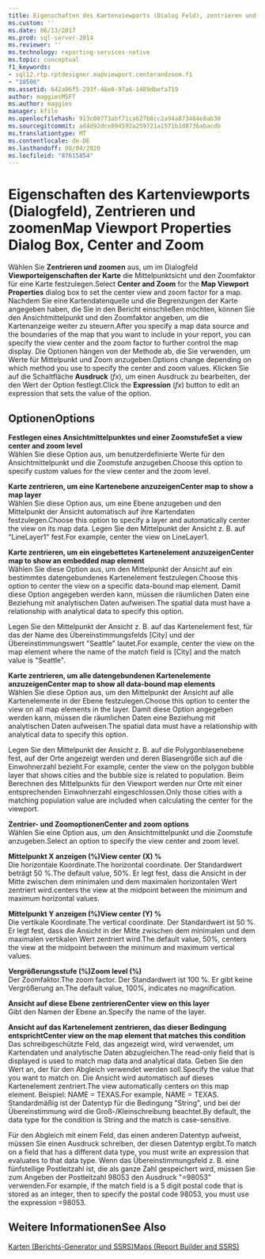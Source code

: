 ```yaml
---
title: Eigenschaften des Kartenviewports (Dialog Feld), zentrieren und vergrößern | Microsoft-Dokumentation
ms.custom: ''
ms.date: 06/13/2017
ms.prod: sql-server-2014
ms.reviewer: ''
ms.technology: reporting-services-native
ms.topic: conceptual
f1_keywords:
- sql12.rtp.rptdesigner.mapviewport.centerandzoom.f1
- "10506"
ms.assetid: 642a06f5-293f-48e0-97a6-1489dbefa719
author: maggiesMSFT
ms.author: maggies
manager: kfile
ms.openlocfilehash: 913c00773abf71ca627b8cc2a94a873484e8ab30
ms.sourcegitcommit: ad4d92dce894592a259721a1571b1d8736abacdb
ms.translationtype: MT
ms.contentlocale: de-DE
ms.lasthandoff: 08/04/2020
ms.locfileid: "87615854"
---
```

# <a name="map-viewport-properties-dialog-box-center-and-zoom"></a><span data-ttu-id="6a68d-102">Eigenschaften des Kartenviewports (Dialogfeld), Zentrieren und zoomen</span><span class="sxs-lookup"><span data-stu-id="6a68d-102">Map Viewport Properties Dialog Box, Center and Zoom</span></span>
  <span data-ttu-id="6a68d-103">Wählen Sie **Zentrieren und zoomen** aus, um im Dialogfeld **Viewporteigenschaften der Karte** die Mittelpunktsicht und den Zoomfaktor für eine Karte festzulegen.</span><span class="sxs-lookup"><span data-stu-id="6a68d-103">Select **Center and Zoom** for the **Map Viewport Properties** dialog box to set the center view and zoom factor for a map.</span></span> <span data-ttu-id="6a68d-104">Nachdem Sie eine Kartendatenquelle und die Begrenzungen der Karte angegeben haben, die Sie in den Bericht einschließen möchten, können Sie den Ansichtmittelpunkt und den Zoomfaktor angeben, um die Kartenanzeige weiter zu steuern.</span><span class="sxs-lookup"><span data-stu-id="6a68d-104">After you specify a map data source and the boundaries of the map that you want to include in your report, you can specify the view center and the zoom factor to further control the map display.</span></span> <span data-ttu-id="6a68d-105">Die Optionen hängen von der Methode ab, die Sie verwenden, um Werte für Mittelpunkt und Zoom anzugeben.</span><span class="sxs-lookup"><span data-stu-id="6a68d-105">Options change depending on which method you use to specify the center and zoom values.</span></span> <span data-ttu-id="6a68d-106">Klicken Sie auf die Schaltfläche **Ausdruck** (*fx*), um einen Ausdruck zu bearbeiten, der den Wert der Option festlegt.</span><span class="sxs-lookup"><span data-stu-id="6a68d-106">Click the **Expression** (*fx*) button to edit an expression that sets the value of the option.</span></span>  
  
## <a name="options"></a><span data-ttu-id="6a68d-107">Optionen</span><span class="sxs-lookup"><span data-stu-id="6a68d-107">Options</span></span>  
 <span data-ttu-id="6a68d-108">**Festlegen eines Ansichtmittelpunktes und einer Zoomstufe**</span><span class="sxs-lookup"><span data-stu-id="6a68d-108">**Set a view center and zoom level**</span></span>  
 <span data-ttu-id="6a68d-109">Wählen Sie diese Option aus, um benutzerdefinierte Werte für den Ansichtmittelpunkt und die Zoomstufe anzugeben.</span><span class="sxs-lookup"><span data-stu-id="6a68d-109">Choose this option to specify custom values for the view center and the zoom level.</span></span>  
  
 <span data-ttu-id="6a68d-110">**Karte zentrieren, um eine Kartenebene anzuzeigen**</span><span class="sxs-lookup"><span data-stu-id="6a68d-110">**Center map to show a map layer**</span></span>  
 <span data-ttu-id="6a68d-111">Wählen Sie diese Option aus, um eine Ebene anzugeben und den Mittelpunkt der Ansicht automatisch auf ihre Kartendaten festzulegen.</span><span class="sxs-lookup"><span data-stu-id="6a68d-111">Choose this option to specify a layer and automatically center the view on its map data.</span></span> <span data-ttu-id="6a68d-112">Legen Sie den Mittelpunkt der Ansicht z. B. auf "LineLayer1" fest.</span><span class="sxs-lookup"><span data-stu-id="6a68d-112">For example, center the view on LineLayer1.</span></span>  
  
 <span data-ttu-id="6a68d-113">**Karte zentrieren, um ein eingebettetes Kartenelement anzuzeigen**</span><span class="sxs-lookup"><span data-stu-id="6a68d-113">**Center map to show an embedded map element**</span></span>  
 <span data-ttu-id="6a68d-114">Wählen Sie diese Option aus, um den Mittelpunkt der Ansicht auf ein bestimmtes datengebundenes Kartenelement festzulegen.</span><span class="sxs-lookup"><span data-stu-id="6a68d-114">Choose this option to center the view on a specific data-bound map element.</span></span> <span data-ttu-id="6a68d-115">Damit diese Option angegeben werden kann, müssen die räumlichen Daten eine Beziehung mit analytischen Daten aufweisen.</span><span class="sxs-lookup"><span data-stu-id="6a68d-115">The spatial data must have a relationship with analytical data to specify this option.</span></span>  
  
 <span data-ttu-id="6a68d-116">Legen Sie den Mittelpunkt der Ansicht z. B. auf das Kartenelement fest, für das der Name des Übereinstimmungsfelds [City] und der Übereinstimmungswert "Seattle" lautet.</span><span class="sxs-lookup"><span data-stu-id="6a68d-116">For example, center the view on the map element where the name of the match field is [City] and the match value is "Seattle".</span></span>  
  
 <span data-ttu-id="6a68d-117">**Karte zentrieren, um alle datengebundenen Kartenelemente anzuzeigen**</span><span class="sxs-lookup"><span data-stu-id="6a68d-117">**Center map to show all data-bound map elements**</span></span>  
 <span data-ttu-id="6a68d-118">Wählen Sie diese Option aus, um den Mittelpunkt der Ansicht auf alle Kartenelemente in der Ebene festzulegen.</span><span class="sxs-lookup"><span data-stu-id="6a68d-118">Choose this option to center the view on all map elements in the layer.</span></span> <span data-ttu-id="6a68d-119">Damit diese Option angegeben werden kann, müssen die räumlichen Daten eine Beziehung mit analytischen Daten aufweisen.</span><span class="sxs-lookup"><span data-stu-id="6a68d-119">The spatial data must have a relationship with analytical data to specify this option.</span></span>  
  
 <span data-ttu-id="6a68d-120">Legen Sie den Mittelpunkt der Ansicht z. B. auf die Polygonblasenebene fest, auf der Orte angezeigt werden und deren Blasengröße sich auf die Einwohnerzahl bezieht.</span><span class="sxs-lookup"><span data-stu-id="6a68d-120">For example, center the view on the polygon bubble layer that shows cities and the bubble size is related to population.</span></span> <span data-ttu-id="6a68d-121">Beim Berechnen des Mittelpunkts für den Viewport werden nur Orte mit einer entsprechenden Einwohnerzahl eingeschlossen.</span><span class="sxs-lookup"><span data-stu-id="6a68d-121">Only those cities with a matching population value are included when calculating the center for the viewport.</span></span>  
  
 <span data-ttu-id="6a68d-122">**Zentrier- und Zoomoptionen**</span><span class="sxs-lookup"><span data-stu-id="6a68d-122">**Center and zoom options**</span></span>  
 <span data-ttu-id="6a68d-123">Wählen Sie eine Option aus, um den Ansichtmittelpunkt und die Zoomstufe anzugeben.</span><span class="sxs-lookup"><span data-stu-id="6a68d-123">Select an option to specify the view center and zoom level.</span></span>  
  
 <span data-ttu-id="6a68d-124">**Mittelpunkt X anzeigen (%)**</span><span class="sxs-lookup"><span data-stu-id="6a68d-124">**View center (X) %**</span></span>  
 <span data-ttu-id="6a68d-125">Die horizontale Koordinate.</span><span class="sxs-lookup"><span data-stu-id="6a68d-125">The horizontal coordinate.</span></span> <span data-ttu-id="6a68d-126">Der Standardwert beträgt 50 %.</span><span class="sxs-lookup"><span data-stu-id="6a68d-126">The default value, 50%.</span></span> <span data-ttu-id="6a68d-127">Er legt fest, dass die Ansicht in der Mitte zwischen dem minimalen und dem maximalen horizontalen Wert zentriert wird.</span><span class="sxs-lookup"><span data-stu-id="6a68d-127">centers the view at the midpoint between the minimum and maximum horizontal values.</span></span>  
  
 <span data-ttu-id="6a68d-128">**Mittelpunkt Y anzeigen (%)**</span><span class="sxs-lookup"><span data-stu-id="6a68d-128">**View center (Y) %**</span></span>  
 <span data-ttu-id="6a68d-129">Die vertikale Koordinate.</span><span class="sxs-lookup"><span data-stu-id="6a68d-129">The vertical coordinate.</span></span> <span data-ttu-id="6a68d-130">Der Standardwert ist 50 %. Er legt fest, dass die Ansicht in der Mitte zwischen dem minimalen und dem maximalen vertikalen Wert zentriert wird.</span><span class="sxs-lookup"><span data-stu-id="6a68d-130">The default value, 50%, centers the view at the midpoint between the minimum and maximum vertical values.</span></span>  
  
 <span data-ttu-id="6a68d-131">**Vergrößerungsstufe (%)**</span><span class="sxs-lookup"><span data-stu-id="6a68d-131">**Zoom level (%)**</span></span>  
 <span data-ttu-id="6a68d-132">Der Zoomfaktor.</span><span class="sxs-lookup"><span data-stu-id="6a68d-132">The zoom factor.</span></span> <span data-ttu-id="6a68d-133">Der Standardwert ist 100 %. Er gibt keine Vergrößerung an.</span><span class="sxs-lookup"><span data-stu-id="6a68d-133">The default value, 100%, indicates no magnification.</span></span>  
  
 <span data-ttu-id="6a68d-134">**Ansicht auf diese Ebene zentrieren**</span><span class="sxs-lookup"><span data-stu-id="6a68d-134">**Center view on this layer**</span></span>  
 <span data-ttu-id="6a68d-135">Gibt den Namen der Ebene an.</span><span class="sxs-lookup"><span data-stu-id="6a68d-135">Specify the name of the layer.</span></span>  
  
 <span data-ttu-id="6a68d-136">**Ansicht auf das Kartenelement zentrieren, das dieser Bedingung entspricht**</span><span class="sxs-lookup"><span data-stu-id="6a68d-136">**Center view on the map element that matches this condition**</span></span>  
 <span data-ttu-id="6a68d-137">Das schreibgeschützte Feld, das angezeigt wird, wird verwendet, um Kartendaten und analytische Daten abzugleichen.</span><span class="sxs-lookup"><span data-stu-id="6a68d-137">The read-only field that is displayed is used to match map data and analytical data.</span></span> <span data-ttu-id="6a68d-138">Geben Sie den Wert an, der für den Abgleich verwendet werden soll.</span><span class="sxs-lookup"><span data-stu-id="6a68d-138">Specify the value that you want to match on.</span></span> <span data-ttu-id="6a68d-139">Die Ansicht wird automatisch auf dieses Kartenelement zentriert.</span><span class="sxs-lookup"><span data-stu-id="6a68d-139">The view automatically centers on this map element.</span></span> <span data-ttu-id="6a68d-140">Beispiel: NAME = TEXAS.</span><span class="sxs-lookup"><span data-stu-id="6a68d-140">For example, NAME = TEXAS.</span></span> <span data-ttu-id="6a68d-141">Standardmäßig ist der Datentyp für die Bedingung "String", und bei der Übereinstimmung wird die Groß-/Kleinschreibung beachtet.</span><span class="sxs-lookup"><span data-stu-id="6a68d-141">By default, the data type for the condition is String and the match is case-sensitive.</span></span>  
  
 <span data-ttu-id="6a68d-142">Für den Abgleich mit einem Feld, das einen anderen Datentyp aufweist, müssen Sie einen Ausdruck schreiben, der diesen Datentyp ergibt.</span><span class="sxs-lookup"><span data-stu-id="6a68d-142">To match on a field that has a different data type, you must write an expression that evaluates to that data type.</span></span> <span data-ttu-id="6a68d-143">Wenn das Übereinstimmungsfeld z. B. eine fünfstellige Postleitzahl ist, die als ganze Zahl gespeichert wird, müssen Sie zum Angeben der Postleitzahl 98053 den Ausdruck "=98053" verwenden.</span><span class="sxs-lookup"><span data-stu-id="6a68d-143">For example, if the match field is a 5 digit postal code that is stored as an integer, then to specify the postal code 98053, you must use the expression =98053.</span></span>  
  
## <a name="see-also"></a><span data-ttu-id="6a68d-144">Weitere Informationen</span><span class="sxs-lookup"><span data-stu-id="6a68d-144">See Also</span></span>  
 [<span data-ttu-id="6a68d-145">Karten &#40;Berichts-Generator und SSRS&#41;</span><span class="sxs-lookup"><span data-stu-id="6a68d-145">Maps &#40;Report Builder and SSRS&#41;</span></span>](report-design/maps-report-builder-and-ssrs.md)  
  
  
